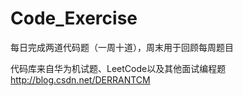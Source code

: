 # Code_Exercise
每日完成两道代码题（一周十道），周末用于回顾每周题目

代码库来自华为机试题、LeetCode以及其他面试编程题
http://blog.csdn.net/DERRANTCM
